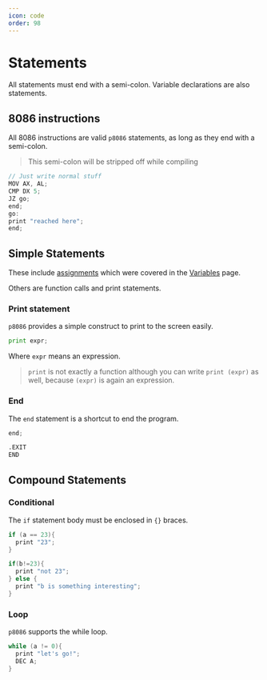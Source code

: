 ```yaml
---
icon: code
order: 98
---
```


# Statements

All statements must end with a semi-colon. Variable declarations are also statements.

## 8086 instructions

All 8086 instructions are valid `p8086` statements, as long as they end with a semi-colon.

> This semi-colon will be stripped off while compiling

```js
// Just write normal stuff
MOV AX, AL;
CMP DX 5;
JZ go;
end;
go:
print "reached here";
end;
```

## Simple Statements

These include [assignments](variables.md#initialising-and-assigning) which were covered in the [Variables](variables.md) page.

Others are function calls and print statements.

### Print statement

`p8086` provides a simple construct to print to the screen easily.

```py
print expr;
```

Where `expr` means an expression.

> `print` is not exactly a function although you can write `print (expr)` as well, because `(expr)` is again an expression.

### End

The `end` statement is a shortcut to end the program.

```js p8086
end;
```

```nasm Compiled
.EXIT
END
```

## Compound Statements

### Conditional

The `if` statement body must be enclosed in `{}` braces.

```cpp
if (a == 23){
  print "23";
}

if(b!=23){
  print "not 23";
} else {
  print "b is something interesting";
}
```

### Loop

`p8086` supports the while loop.

```cpp
while (a != 0){
  print "let's go!";
  DEC A;
}
```
